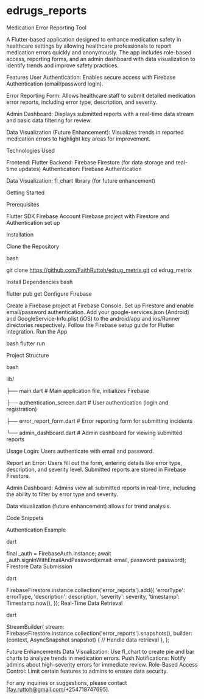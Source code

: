 # edrugs_reports

Medication Error Reporting Tool

A Flutter-based application designed to enhance medication safety in healthcare settings by allowing healthcare professionals to report medication errors quickly and anonymously. The app includes role-based access, reporting forms, and an admin dashboard with data visualization to identify trends and improve safety practices.

Features
User Authentication: Enables secure access with Firebase Authentication (email/password login).

Error Reporting Form: Allows healthcare staff to submit detailed medication error reports, including error type, description, and severity.

Admin Dashboard: Displays submitted reports with a real-time data stream and basic data filtering for review.

Data Visualization (Future Enhancement): Visualizes trends in reported medication errors to highlight key areas for improvement.

Technologies Used

Frontend: Flutter
Backend: Firebase Firestore (for data storage and real-time updates)
Authentication: Firebase Authentication

Data Visualization: fl_chart library (for future enhancement)

Getting Started

Prerequisites

Flutter SDK
Firebase Account
Firebase project with Firestore and Authentication set up

Installation

Clone the Repository

bash

git clone https://github.com/FaithRuttoh/edrug_metrix.git
cd edrug_metrix

Install Dependencies
bash

flutter pub get
Configure Firebase

Create a Firebase project at Firebase Console.
Set up Firestore and enable email/password authentication.
Add your google-services.json (Android) and GoogleService-Info.plist (iOS) to the android/app and ios/Runner directories respectively.
Follow the Firebase setup guide for Flutter integration.
Run the App

bash
flutter run

Project Structure

bash



lib/

├── main.dart                 # Main application file, initializes Firebase

├── authentication_screen.dart # User authentication (login and registration)

├── error_report_form.dart     # Error reporting form for submitting incidents

└── admin_dashboard.dart       # Admin dashboard for viewing submitted reports

Usage
Login: Users authenticate with email and password.

Report an Error:
Users fill out the form, entering details like error type, description, and severity level.
Submitted reports are stored in Firebase Firestore.

Admin Dashboard:
Admins view all submitted reports in real-time, including the ability to filter by error type and severity.

Data visualization (future enhancement) allows for trend analysis.

Code Snippets

Authentication Example

dart


final _auth = FirebaseAuth.instance;
await _auth.signInWithEmailAndPassword(email: email, password: password);
Firestore Data Submission

dart

FirebaseFirestore.instance.collection('error_reports').add({
  'errorType': errorType,
  'description': description,
  'severity': severity,
  'timestamp': Timestamp.now(),
});
Real-Time Data Retrieval

dart

StreamBuilder(
  stream: FirebaseFirestore.instance.collection('error_reports').snapshots(),
  builder: (context, AsyncSnapshot<QuerySnapshot> snapshot) {
    // Handle data retrieval
  },
);

Future Enhancements
Data Visualization: Use fl_chart to create pie and bar charts to analyze trends in medication errors.
Push Notifications: Notify admins about high-severity errors for immediate review.
Role-Based Access Control: Limit certain features to admins to ensure data security.


For any inquiries or suggestions, please contact [fay.ruttoh@gmail.com/+254718747695].
